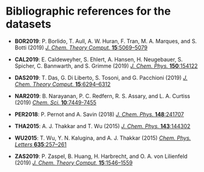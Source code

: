 # Bibliographic references for the datasets

+ __BOR2019__: P. Borlido, T. Aull, A. W. Huran, F. Tran, M. A. Marques, 
and S. Botti (2019) [_J. Chem. Theory Comput._ __15__:5069–5079](http://dx.doi.org/10.1021/acs.jctc.9b00322)

+ __CAL2019__: E. Caldeweyher, S. Ehlert, A. Hansen, H. Neugebauer, S. Spicher, 
C. Bannwarth, and S. Grimme (2019) [_J. Chem. Phys._ __150__:154122](http://dx.doi.org/10.1063/1.5090222)

+ __DAS2019__: T. Das, G. Di Liberto, S. Tosoni, and G. Pacchioni (2019)
[_J. Chem. Theory Comput._ __15__:6294–6312](http://dx.doi.org/10.1021/acs.jctc.9b00545)

+ __NAR2019__: B. Narayanan, P. C. Redfern, R. S. Assary, and L. A. Curtiss (2019) [_Chem. Sci._ __10__:7449-7455](http://dx.doi.org/10.1039/c9sc02834j)

+ __PER2018__: P. Pernot and A. Savin (2018) [_J. Chem. Phys._
__148__:241707](http://dx.doi.org/10.1063/1.5016248)

+ __THA2015__: A. J. Thakkar and T. Wu (2015) [_J. Chem. Phys._ __143__:144302](http://dx.doi.org/10.1063/1.4932594)

+ __WU2015__: T. Wu, Y. N. Kalugina, and A. J. Thakkar (2015) [_Chem. Phys. Letters_ __635__:257–261](http://dx.doi.org/10.1016/j.cplett.2015.07.003)

+ __ZAS2019__: P. Zaspel, B. Huang, H. Harbrecht, and O. A. von Lilienfeld (2019) [_J. Chem.
Theory Comput._ __15__:1546–1559](http://dx.doi.org/10.1021/acs.jctc.8b00832)
